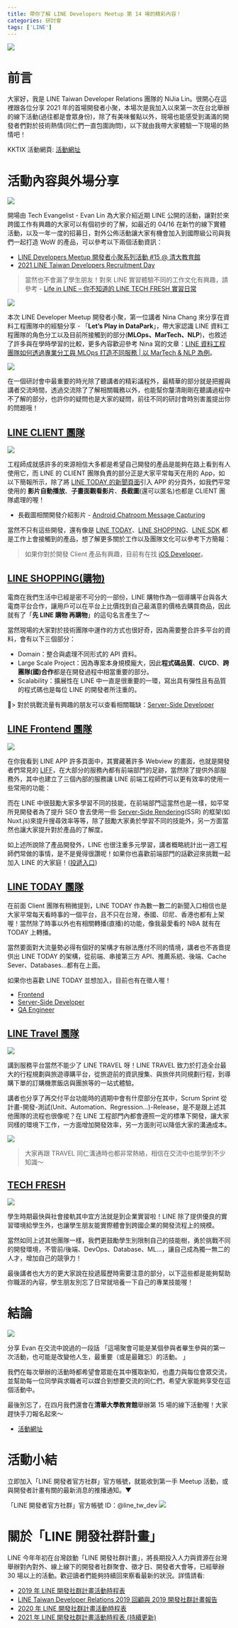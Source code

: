 ```yaml
---
title: 帶你了解 LINE Developers Meetup 第 14 場的精彩內容！
categories: 研討會
tags: ['LINE']
---
```


<style>
  section.compact {
    font-size: 150%  
  }
  img[alt~="center"] {
    display: block;
    margin: 0 auto;
  }
</style>

![](https://nijialin.com/images/2021/line-14/root.jpg)

# 前言

大家好，我是 LINE Taiwan Developer Relations 團隊的 NiJia Lin。很開心在這裡跟各位分享 2021 年的首場開發者小聚，本場次是我加入以來第一次在台北舉辦的線下活動(過往都是會眾身份)，除了有美味餐點以外，現場也能感受到滿滿的開發者們對於技術熱情(同仁們一直包圍詢問)，以下就由我帶大家體驗一下現場的熱情吧！

KKTIX 活動網頁: [活動網址](https://linegroup.kktix.cc/events/20210319)

<!-- more -->

# 活動內容與外場分享

![](https://nijialin.com/images/2021/line-14/1.jpg)

開場由 Tech Evangelist - Evan Lin 為大家介紹近期 LINE 公開的活動，讓對於來跨國工作有興趣的大家可以有個初步的了解，如最近的 04/16 在新竹的線下實體活動，以及一年一度的招募日，對外公佈活動讓大家有機會加入到國際級公司與我們一起打造 WoW 的產品，可以參考以下兩個活動資訊：

- [LINE Developers Meetup 開發者小聚系列活動 #15 @ 清大教育館](https://linegroup.kktix.cc/events/20210416)
- [2021 LINE Taiwan Developers Recruitment Day](https://engineering.linecorp.com/zh-hant/blog/2021-line-taiwan-developers-recruitment-day/)

> 當然也不會漏了學生朋友！對來 LINE 實習體驗不同的工作文化有興趣，請參考 - [Life in LINE – 你不知道的 LINE TECH FRESH 實習日常](https://engineering.linecorp.com/zh-hant/blog/line-tech-fresh-2021/)

![](https://nijialin.com/images/2021/line-14/2.jpg)

本次 LINE Developer Meetup 開發者小聚，第一位講者 Nina Chang 來分享在資料工程團隊中的經驗分享 - 「**Let’s Play in DataPark**」，帶大家認識 LINE 資料工程團隊的角色分工以及目前所接觸到的部分(**MLOps、MarTech、NLP**)，也敘述了許多與在學時學習的比較，更多內容歡迎參考 Nina 寫的文章：[LINE 資料工程團隊如何透過專業分工與 MLOps 打造不同服務 | 以 MarTech & NLP 為例](https://engineering.linecorp.com/zh-hant/blog/lets-play-in-data-park/)。

![](https://nijialin.com/images/2021/line-14/12.jpg)

在一個研討會中最重要的時光除了聽講者的精彩議程外，最精華的部分就是把握與講者交流時間，透過交流除了了解相關職務以外，也能幫你釐清剛剛在聽講過程中不了解的部分，也許你的疑問也是大家的疑問，前往不同的研討會時別害羞提出你的問題哦！

## [LINE CLIENT 團隊](https://speakerdeck.com/line_developers_tw2/line-client-team)

![](https://nijialin.com/images/2021/line-14/6.jpg)

<script async class="speakerdeck-embed" data-slide="2" data-id="d0a4a5f15ad54a688f3eea7ab3258e92" data-ratio="1.77777777777778" src="//speakerdeck.com/assets/embed.js"></script>

工程師成就感許多的來源相信大多都是希望自己開發的產品是能夠在路上看到有人使用它，而 LINE 的 CLIENT 團隊負責的部分正是大家平常每天在用的 App，如以下簡報所示，除了將 [LINE TODAY 的新聞頁面](https://today.line.me/tw/v2/tab)引入 APP 的分頁外，如我們平常使用的 **影片自動播放**、**子畫面觀看影片**、**長截圖**(還可以匿名)也都是 CLIENT 團隊處理的喔！

- 長截圖相關開發介紹影片 - [Android Chatroom Message Capturing](https://www.youtube.com/watch?v=y22Z76j3S00)

<script async class="speakerdeck-embed" data-slide="3" data-id="d0a4a5f15ad54a688f3eea7ab3258e92" data-ratio="1.77777777777778" src="//speakerdeck.com/assets/embed.js"></script>

當然不只有這些開發，還有像是 [LINE TODAY](https://today.line.me/tw/v2/tab)、[LINE SHOPPING](https://buy.line.me/)、[LINE SDK](https://github.com/line) 都是工作上會接觸到的產品，想了解更多關於工作以及團隊文化可以參考下方簡報：

<script async class="speakerdeck-embed" data-slide="7" data-id="d0a4a5f15ad54a688f3eea7ab3258e92" data-ratio="1.77777777777778" src="//speakerdeck.com/assets/embed.js"></script>

> 如果你對於開發 Client 產品有興趣，目前有在找 [iOS Developer](https://careers.linecorp.com/jobs/17)。

## [LINE SHOPPING(購物)](https://speakerdeck.com/line_developers_tw2/20210319-line-shopping-team)

<script async class="speakerdeck-embed" data-slide="3" data-id="b6b53ddd79624379b4809fc52cb4dd87" data-ratio="1.77777777777778" src="//speakerdeck.com/assets/embed.js"></script>

電商在我們生活中已經是密不可分的一部份，LINE 購物作為一個導購平台與各大電商平台合作，讓用戶可以在平台上比價找到自己最滿意的價格去購買商品，因此就有了「**先 LINE 購物 再購物**」的這句名言產生了～

<script async class="speakerdeck-embed" data-slide="6" data-id="b6b53ddd79624379b4809fc52cb4dd87" data-ratio="1.77777777777778" src="//speakerdeck.com/assets/embed.js"></script>

當然現場的大家對於技術團隊中運作的方式也很好奇，因為需要整合許多平台的資料，會有以下三個部分：

- Domain：整合與處理不同形式的 API 資料。
- Large Scale Project：因為專案本身規模龐大，因此**程式碼品質**、**CI/CD**、**跨團隊(國)合作**都是在開發過程中相當重要的部分。
- Scalability：擴展性在 LINE 中一直是很重要的一環，寫出具有彈性且有品質的程式碼也是每位 LINE 的開發者所注重的。

> 對於挑戰流量有興趣的朋友可以查看相關職缺：[Server-Side Developer](https://careers.linecorp.com/jobs/250)

## [LINE Frontend 團隊](https://speakerdeck.com/line_developers_tw2/line-frontend-team)

![](https://nijialin.com/images/2021/line-14/8.jpg)

在你我看到 LINE APP 許多頁面中，其實藏著許多 Webview 的畫面，也就是開發者們常見的 [LIFF](https://developers.line.biz/en/docs/liff/overview/)，在大部分的服務內都有前端部門的足跡，當然除了提供外部服務外，其中也建立了三個內部的服務讓 LINE 前端工程師們可以更有效率的使用一些常用的功能：

<script async class="speakerdeck-embed" data-slide="4" data-id="b1a6c4534d5942dcb89e709b8b3416d3" data-ratio="1.77777777777778" src="//speakerdeck.com/assets/embed.js"></script>

而在 LINE 中很鼓勵大家多學習不同的技能，在前端部門這當然也是一樣，如平常所見開發者為了提升 SEO 會去使用一些 [Server-Side Rendering](https://nuxtjs.org/docs/2.x/concepts/server-side-rendering)(SSR) 的框架(如 Nuxt.js)來提升搜尋效率等等，除了鼓勵大家勇於學習不同的技能外，另一方面當然也讓大家提升對於產品的了解度。

<script async class="speakerdeck-embed" data-slide="8" data-id="b1a6c4534d5942dcb89e709b8b3416d3" data-ratio="1.77777777777778" src="//speakerdeck.com/assets/embed.js"></script>

如上述所說除了產品開發外，LINE 也很注重多元學習，講者概略統計出一週工程師們常做的事情，是不是覺得很讚呢！如果你也喜歡前端部門的話歡迎來挑戰一起加入 LINE 的大家庭！([投遞入口](https://careers.linecorp.com/jobs/7))

<script async class="speakerdeck-embed" data-slide="10" data-id="b1a6c4534d5942dcb89e709b8b3416d3" data-ratio="1.77777777777778" src="//speakerdeck.com/assets/embed.js"></script>

## [LINE TODAY 團隊](https://today.line.me/tw/v2/tab)

<script async class="speakerdeck-embed" data-slide="4" data-id="52067d63f1814086824fdec298e3f1e7" data-ratio="1.77777777777778" src="//speakerdeck.com/assets/embed.js"></script>

在前面 Client 團隊有稍微提到，LINE TODAY 作為數一數二的新聞入口相信也是大家平常每天看時事的一個平台，且不只在台灣，泰國、印尼、香港也都有上架喔！當然除了時事以外也有相關轉播(直播)的功能，像我最愛看的 NBA 就有在 TODAY 上轉播。

<script async class="speakerdeck-embed" data-slide="8" data-id="52067d63f1814086824fdec298e3f1e7" data-ratio="1.77777777777778" src="//speakerdeck.com/assets/embed.js"></script>

當然要面對大流量勢必得有個好的架構才有辦法應付不同的情境，講者也不吝嗇提供出 LINE TODAY 的架構，從前端、串接第三方 API、推薦系統、後端、Cache Sever、Databases...都有在上面。

如果你也喜歡 LINE TODAY 並想加入，目前也有在徵人喔！

- [Frontend](https://careers.linecorp.com/jobs/7)
- [Server-Side Developer](https://careers.linecorp.com/jobs/250)
- [QA Engineer](https://careers.linecorp.com/jobs/19)

## [LINE Travel 團隊](https://travel.line.me/)

![](https://nijialin.com/images/2021/line-14/7.jpg)

<script async class="speakerdeck-embed" data-slide="5" data-id="9902387d29304ad6af58a39852beb825" data-ratio="1.77777777777778" src="//speakerdeck.com/assets/embed.js"></script>

講到服務平台當然不能少了 LINE TRAVEL 呀！LINE TRAVEL 致力於打造全台最大的行程規劃與旅遊導購平台，從旅遊前的資訊搜集、與旅伴共同規劃行程，到導購下單的訂購機票飯店與團旅等的一站式體驗。

<script async class="speakerdeck-embed" data-slide="8" data-id="9902387d29304ad6af58a39852beb825" data-ratio="1.77777777777778" src="//speakerdeck.com/assets/embed.js"></script>

講者也分享了再交付平台功能時的週期中會有什麼部分在其中，Scrum Sprint 從計畫-開發-測試(Unit、Automation、Regression...)-Release，是不是跟上述其他團隊的流程也很像呢？在 LINE 工程部門內都會遵照一定的標準下開發，讓大家同樣的環境下工作，一方面增加開發效率，另一方面則可以降低大家的溝通成本。

<script async class="speakerdeck-embed" data-slide="9" data-id="9902387d29304ad6af58a39852beb825" data-ratio="1.77777777777778" src="//speakerdeck.com/assets/embed.js"></script>

![](https://nijialin.com/images/2021/line-14/13.jpg)

> 大家再跟 TRAVEL 同仁溝通時也都非常熱絡，相信在交流中也能學到不少知識～

## [TECH FRESH](https://careers.linecorp.com/jobs/83)

![](https://nijialin.com/images/2021/line-14/5.jpg)

學生時期最快與社會接軌其中宜方法就是到企業實習啦！LINE 除了提供優良的實習環境給學生外，也讓學生朋友能實際體會到跨國企業的開發流程上的規模。

<script async class="speakerdeck-embed" data-slide="3" data-id="d30fa9ef715c40eb89e3d14be4bce5cd" data-ratio="1.77777777777778" src="//speakerdeck.com/assets/embed.js"></script>

當然如同上述其他團隊一樣，我們更鼓勵學生別限制自己的技能樹，勇於挑戰不同的開發環境，不管前/後端、DevOps、Database、ML...，讓自己成為獨一無二的人才，增加自己的競爭力！

<script async class="speakerdeck-embed" data-slide="5" data-id="d30fa9ef715c40eb89e3d14be4bce5cd" data-ratio="1.77777777777778" src="//speakerdeck.com/assets/embed.js"></script>

最後講者也大方的更大家說在投遞履歷時需要注意的部分，以下這些都是能夠幫助你職涯的內容，學生朋友別忘了日常就培養一下自己的專業技能喔！

<script async class="speakerdeck-embed" data-slide="7" data-id="d30fa9ef715c40eb89e3d14be4bce5cd" data-ratio="1.77777777777778" src="//speakerdeck.com/assets/embed.js"></script>

# 結論

![](https://nijialin.com/images/2021/line-14/9.jpg)

分享 Evan 在交流中說過的一段話 「這場聚會可能是某個參與者畢生參與的第一次活動，也可能是改變他人生，最重要（或是最難忘）的活動。 」

我們在每次舉辦的活動時都希望會眾能在其中獲取新知，也盡力與每位會眾交流，並幫助每一位同學與求職者可以媒合到想要交流的同仁們，希望大家能夠享受在這個活動中。

最後別忘了，在四月我們還會在**清華大學教育館**舉辦第 15 場的線下活動喔！大家趕快手刀報名起來～

- [活動網址](https://linegroup.kktix.cc/events/20210416)

# 活動小結

立即加入「LINE 開發者官方社群」官方帳號，就能收到第一手 Meetup 活動，或與開發者計畫有關的最新消息的推播通知。▼

「LINE 開發者官方社群」官方帳號 ID：@line_tw_dev
![](https://www.evanlin.com/images/2020/line-tw-dev-qr.png)

# 關於「LINE 開發社群計畫」

LINE 今年年初在台灣啟動「LINE 開發社群計畫」，將長期投入人力與資源在台灣舉辦對內對外、線上線下的開發者社群聚會、徵才日、開發者大會等，已經舉辦 30 場以上的活動。歡迎讀者們能夠持續回來察看最新的狀況。詳情請看:

- [2019 年 LINE 開發社群計畫活動時程表](https://engineering.linecorp.com/zh-hant/blog/line-taiwan-developer-relations-2019-plan/)
- [LINE Taiwan Developer Relations 2019 回顧與 2019 開發社群計畫報告](https://engineering.linecorp.com/zh-hant/blog/line-taiwan-developer-relations-2019/)
- [2020 年 LINE 開發社群計畫活動時程表](https://engineering.linecorp.com/zh-hant/blog/2020-line-tw-devrel/)
- [2021 年 LINE 開發社群計畫活動時程表 (持續更新)](https://engineering.linecorp.com/zh-hant/blog/2021-line-tw-devrel/)
